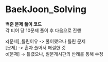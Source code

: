 # BaekJoon_Solving

**백준 문제 풀이 코드**  
각 티어 당 10문제 풀이 후 다음으로 진행

x[문제]_틀린이유 -> 풀이했으나 틀린 문제  
[문제] -> 혼자 풀어서 해결한 것  
o[문제] -> 틀렸으나, 질문게시판의 반례를 통해 수정

